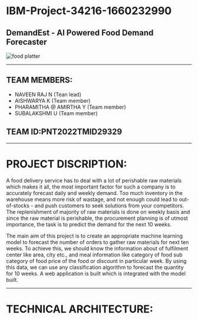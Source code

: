 # IBM-Project-34216-1660232990

## DemandEst - AI Powered Food Demand Forecaster


![food platter](https://images.pexels.com/photos/8753672/pexels-photo-8753672.jpeg?auto=compress&cs=tinysrgb&w=1000)




***
## TEAM MEMBERS:
* NAVEEN RAJ N (Tean lead)
* AISHWARYA K (Team member)
* PHARAMITHA @ AMIRTHA Y (Team member)
* SUBALAKSHMI U (Team member)
## TEAM ID:PNT2022TMID29329
***
# PROJECT DISCRIPTION:

A food delivery service has to deal with a lot of perishable raw materials which makes it all, the most important factor for such a company is to accurately forecast daily and weekly demand. Too much inventory in the warehouse means more risk of wastage, and not enough could lead to out-of-stocks - and push customers to seek solutions from your competitors. The replenishment of majority of raw materials is done on weekly basis and since the raw material is perishable, the procurement planning is of utmost importance, the task is to predict the demand for the next 10 weeks.

The main aim of this project is to create an appropriate machine learning model to forecast the number of orders to gather raw materials for next ten weeks. To achieve this, we should know the information about of fulfilment center like area, city etc., and meal information like category of food sub category of food price of the food or discount in particular week. By using this data, we can use any classification algorithm to forecast the quantity for 10 weeks. A web application is built which is integrated with the model built.
***
# TECHNICAL ARCHITECTURE:



